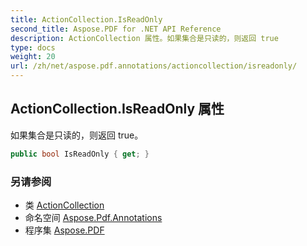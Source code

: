 ```yaml
---
title: ActionCollection.IsReadOnly
second_title: Aspose.PDF for .NET API Reference
description: ActionCollection 属性。如果集合是只读的，则返回 true
type: docs
weight: 20
url: /zh/net/aspose.pdf.annotations/actioncollection/isreadonly/
---
```

## ActionCollection.IsReadOnly 属性

如果集合是只读的，则返回 true。

```csharp
public bool IsReadOnly { get; }
```

### 另请参阅

* 类 [ActionCollection](../)
* 命名空间 [Aspose.Pdf.Annotations](../../../aspose.pdf.annotations/)
* 程序集 [Aspose.PDF](../../../)